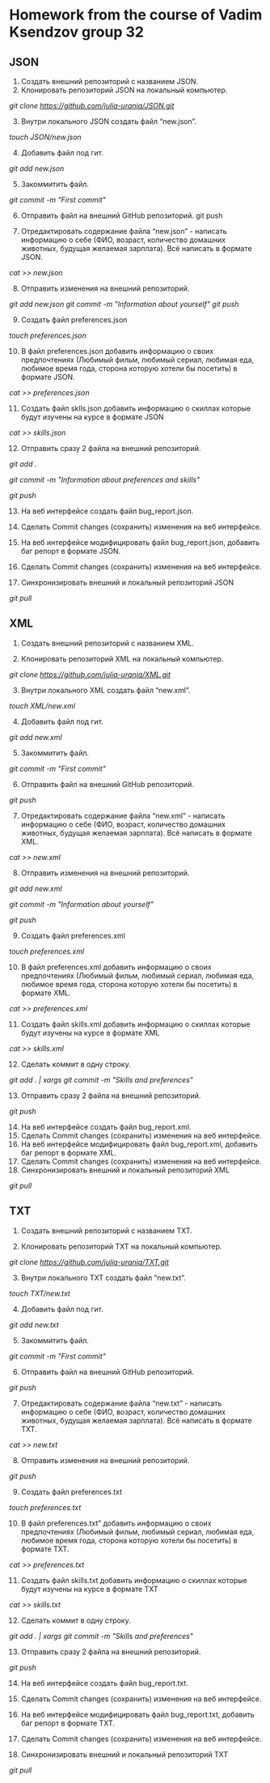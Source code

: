 # **Homework from the course of Vadim Ksendzov group 32**



## **JSON**

1. Создать внешний репозиторий c названием JSON.
2. Клонировать репозиторий JSON на локальный компьютер.

*git clone https://github.com/julia-urania/JSON.git*

3. Внутри локального JSON создать файл “new.json”.

*touch JSON/new.json*

4. Добавить файл под гит.

*git add new.json*

5. Закоммитить файл.

*git commit -m "First commit"*

6. Отправить файл на внешний GitHub репозиторий.
git push

7. Отредактировать содержание файла “new.json” - написать информацию о себе 
(ФИО, возраст, количество домашних животных, будущая желаемая зарплата). Всё написать в формате JSON.

*cat >> new.json*

8. Отправить изменения на внешний репозиторий.

*git add new.json
git commit -m "Information about yourself"
git push*

9. Создать файл preferences.json

*touch preferences.json*

10. В файл preferences.json добавить информацию о своих предпочтениях 
(Любимый фильм, любимый сериал, любимая еда, любимое время года, сторона которую хотели бы посетить) в формате JSON.

*cat >> preferences.json*

11. Создать файл sklls.json добавить информацию о скиллах которые будут изучены на курсе в формате JSON

*cat >> skills.json*

12. Отправить сразу 2 файла на внешний репозиторий.

*git add .*

*git commit -m "Information about preferences and skills"*

*git push*

13. На веб интерфейсе создать файл bug_report.json.

14. Сделать Commit changes (сохранить) изменения на веб интерфейсе.

15. На веб интерфейсе модифицировать файл bug_report.json, добавить баг репорт в формате JSON.

16. Сделать Commit changes (сохранить) изменения на веб интерфейсе.

17. Синхронизировать внешний и локальный репозиторий JSON

*git pull*

## 
## **XML**
1. Создать внешний репозиторий c названием XML.

2. Клонировать репозиторий XML на локальный компьютер.

*git clone https://github.com/julia-urania/XML.git*

3. Внутри локального XML создать файл “new.xml”.

*touch XML/new.xml*

4. Добавить файл под гит.

*git add new.xml*

5. Закоммитить файл.

*git commit -m "First commit"*

6. Отправить файл на внешний GitHub репозиторий.

*git push*

7. Отредактировать содержание файла “new.xml” - написать информацию о себе 
(ФИО, возраст, количество домашних животных, будущая желаемая зарплата). Всё написать в формате XML.

*cat >> new.xml*

8. Отправить изменения на внешний репозиторий.

*git add new.xml*

*git commit -m "Information about yourself"*

*git push*

9. Создать файл preferences.xml

*touch preferences.xml*

10. В файл preferences.xml добавить информацию о своих предпочтениях 
(Любимый фильм, любимый сериал, любимая еда, любимое время года, сторона которую хотели бы посетить) в формате XML.

*cat >> preferences.xml*

11. Создать файл skills.xml добавить информацию о скиллах которые будут изучены на курсе в формате XML

*cat >> skills.xml*

12. Сделать коммит в одну строку.

*git add . | xargs git commit -m "Skills and preferences"*

13. Отправить сразу 2 файла на внешний репозиторий.

*git push*

14. На веб интерфейсе создать файл bug_report.xml.
15. Сделать Commit changes (сохранить) изменения на веб интерфейсе.
16. На веб интерфейсе модифицировать файл bug_report.xml, добавить баг репорт в формате XML.
17. Сделать Commit changes (сохранить) изменения на веб интерфейсе.
18. Синхронизировать внешний и локальный репозиторий XML

*git pull*

##
## **TXT**
1. Создать внешний репозиторий c названием TXT.

2. Клонировать репозиторий TXT на локальный компьютер.

*git clone https://github.com/julia-urania/TXT.git*

3. Внутри локального TXT создать файл “new.txt”.

*touch TXT/new.txt*

4. Добавить файл под гит.

*git add new.txt*

5. Закоммитить файл.

*git commit -m "First commit"*

6. Отправить файл на внешний GitHub репозиторий.

*git push*

7. Отредактировать содержание файла “new.txt” - написать информацию о себе 
(ФИО, возраст, количество домашних животных, будущая желаемая зарплата). Всё написать в формате TXT.

*cat >> new.txt*

8. Отправить изменения на внешний репозиторий.

*git push*

9. Создать файл preferences.txt

*touch preferences.txt*

10. В файл preferences.txt” добавить информацию о своих предпочтениях 
(Любимый фильм, любимый сериал, любимая еда, любимое время года, сторона которую хотели бы посетить) в формате TXT.

*cat >> preferences.txt*

11. Создать файл skills.txt добавить информацию о скиллах которые будут изучены на курсе в формате TXT

*cat >> skills.txt*

12. Сделать коммит в одну строку.

*git add . | xargs git commit -m "Skills and preferences"*

13. Отправить сразу 2 файла на внешний репозиторий.

*git push*

14. На веб интерфейсе создать файл bug_report.txt.

15. Сделать Commit changes (сохранить) изменения на веб интерфейсе.

16. На веб интерфейсе модифицировать файл bug_report.txt, добавить баг репорт в формате TXT.

17. Сделать Commit changes (сохранить) изменения на веб интерфейсе.

18. Синхронизировать внешний и локальный репозиторий TXT

*git pull*
